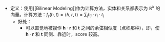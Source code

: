 - 定义：使用[[Bilinear Modeling]]作为计算方法，实体和关系都表示为 $\mathbb{R}^k$ 的向量。计算方法：$f_r(h, t) = \langle h, r, t \rangle = \sum_i h_i \cdot r_i \cdot t_i$
	- 好处：
		- 可以直觉地被视作 $\mathbf{h}\cdot\mathbf{r}$ 和 $\mathbf{t}$ 之间的余弦相似度（点积那种），即，使 $\mathbf{h}\cdot\mathbf{r}$ 和 $\mathbf{t}$ 同侧、靠近时，score 较高。